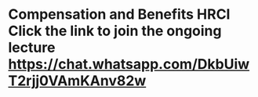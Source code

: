 # Compensation and Benefits HRCI Click the link to join the ongoing lecture https://chat.whatsapp.com/DkbUiwT2rjj0VAmKAnv82w
